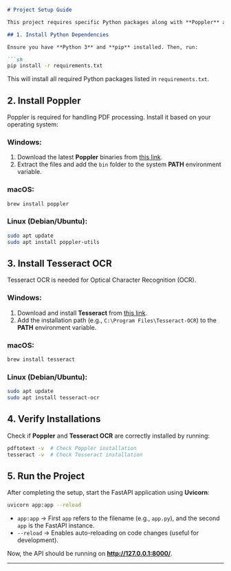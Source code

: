 ```md
# Project Setup Guide

This project requires specific Python packages along with **Poppler** and **Tesseract OCR** to function correctly. Follow the steps below to set up the environment.

## 1. Install Python Dependencies

Ensure you have **Python 3** and **pip** installed. Then, run:

```sh
pip install -r requirements.txt
```

This will install all required Python packages listed in `requirements.txt`.

## 2. Install Poppler

Poppler is required for handling PDF processing. Install it based on your operating system:

### Windows:
1. Download the latest **Poppler** binaries from [this link](https://github.com/oschwartz10612/poppler-windows/releases).
2. Extract the files and add the `bin` folder to the system **PATH** environment variable.

### macOS:
```sh
brew install poppler
```

### Linux (Debian/Ubuntu):
```sh
sudo apt update
sudo apt install poppler-utils
```

## 3. Install Tesseract OCR

Tesseract OCR is needed for Optical Character Recognition (OCR).

### Windows:
1. Download and install **Tesseract** from [this link](https://github.com/UB-Mannheim/tesseract/wiki).
2. Add the installation path (e.g., `C:\Program Files\Tesseract-OCR`) to the **PATH** environment variable.

### macOS:
```sh
brew install tesseract
```

### Linux (Debian/Ubuntu):
```sh
sudo apt update
sudo apt install tesseract-ocr
```

## 4. Verify Installations

Check if **Poppler** and **Tesseract OCR** are correctly installed by running:

```sh
pdftotext -v  # Check Poppler installation
tesseract -v  # Check Tesseract installation
```

## 5. Run the Project

After completing the setup, start the FastAPI application using **Uvicorn**:

```sh
uvicorn app:app --reload
```

- `app:app` → First `app` refers to the filename (e.g., `app.py`), and the second `app` is the FastAPI instance.
- `--reload` → Enables auto-reloading on code changes (useful for development).

Now, the API should be running on **http://127.0.0.1:8000/**.

---
